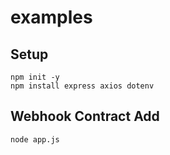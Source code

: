 # examples

## Setup

```
npm init -y
npm install express axios dotenv
```

## Webhook Contract Add

```
node app.js
```




